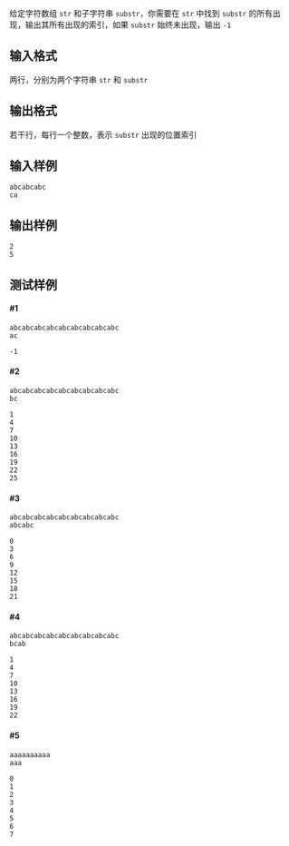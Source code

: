 给定字符数组 `str` 和子字符串 `substr`，你需要在 `str` 中找到 `substr` 的所有出现，输出其所有出现的索引，如果 `substr` 始终未出现，输出 `-1`

## 输入格式

两行，分别为两个字符串 `str` 和 `substr`

## 输出格式

若干行，每行一个整数，表示 `substr` 出现的位置索引

## 输入样例

```
abcabcabc
ca
```

## 输出样例

```
2
5
```

## 测试样例
#### #1
```
abcabcabcabcabcabcabcabcabc
ac
```

```
-1
```
#### #2
```
abcabcabcabcabcabcabcabcabc
bc
```

```
1
4
7
10
13
16
19
22
25
```
#### #3
```
abcabcabcabcabcabcabcabcabc
abcabc
```

```
0
3
6
9
12
15
18
21
```
#### #4
```
abcabcabcabcabcabcabcabcabc
bcab
```

```
1
4
7
10
13
16
19
22
```
#### #5
```
aaaaaaaaaa
aaa
```

```
0
1
2
3
4
5
6
7
```
